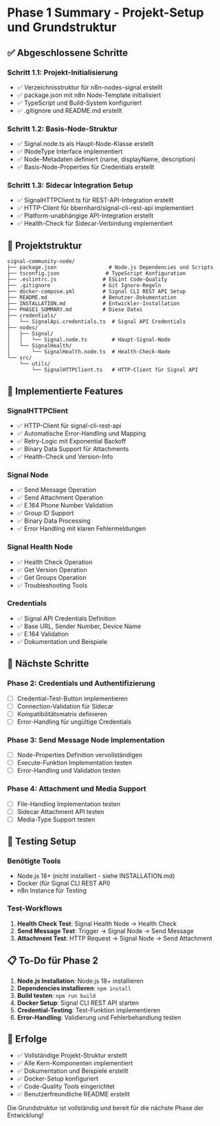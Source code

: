 # Phase 1 Summary - Projekt-Setup und Grundstruktur

## ✅ Abgeschlossene Schritte

### Schritt 1.1: Projekt-Initialisierung
- ✅ Verzeichnisstruktur für n8n-nodes-signal erstellt
- ✅ package.json mit n8n Node-Template initialisiert
- ✅ TypeScript und Build-System konfiguriert
- ✅ .gitignore und README.md erstellt

### Schritt 1.2: Basis-Node-Struktur
- ✅ Signal.node.ts als Haupt-Node-Klasse erstellt
- ✅ INodeType Interface implementiert
- ✅ Node-Metadaten definiert (name, displayName, description)
- ✅ Basis-Node-Properties für Credentials erstellt

### Schritt 1.3: Sidecar Integration Setup
- ✅ SignalHTTPClient.ts für REST-API-Integration erstellt
- ✅ HTTP-Client für bbernhard/signal-cli-rest-api implementiert
- ✅ Platform-unabhängige API-Integration erstellt
- ✅ Health-Check für Sidecar-Verbindung implementiert

## 📁 Projektstruktur

```
signal-community-node/
├── package.json                 # Node.js Dependencies und Scripts
├── tsconfig.json               # TypeScript Konfiguration
├── .eslintrc.js               # ESLint Code-Quality
├── .gitignore                 # Git Ignore-Regeln
├── docker-compose.yml         # Signal CLI REST API Setup
├── README.md                  # Benutzer-Dokumentation
├── INSTALLATION.md            # Entwickler-Installation
├── PHASE1_SUMMARY.md          # Diese Datei
├── credentials/
│   └── SignalApi.credentials.ts  # Signal API Credentials
├── nodes/
│   ├── Signal/
│   │   └── Signal.node.ts        # Haupt-Signal-Node
│   └── SignalHealth/
│       └── SignalHealth.node.ts  # Health-Check-Node
└── src/
    └── utils/
        └── SignalHTTPClient.ts   # HTTP-Client für Signal API
```

## 🔧 Implementierte Features

### SignalHTTPClient
- ✅ HTTP-Client für signal-cli-rest-api
- ✅ Automatische Error-Handling und Mapping
- ✅ Retry-Logic mit Exponential Backoff
- ✅ Binary Data Support für Attachments
- ✅ Health-Check und Version-Info

### Signal Node
- ✅ Send Message Operation
- ✅ Send Attachment Operation
- ✅ E.164 Phone Number Validation
- ✅ Group ID Support
- ✅ Binary Data Processing
- ✅ Error Handling mit klaren Fehlermeldungen

### Signal Health Node
- ✅ Health Check Operation
- ✅ Get Version Operation
- ✅ Get Groups Operation
- ✅ Troubleshooting Tools

### Credentials
- ✅ Signal API Credentials Definition
- ✅ Base URL, Sender Number, Device Name
- ✅ E.164 Validation
- ✅ Dokumentation und Beispiele

## 🚀 Nächste Schritte

### Phase 2: Credentials und Authentifizierung
- [ ] Credential-Test-Button implementieren
- [ ] Connection-Validation für Sidecar
- [ ] Kompatibilitätsmatrix definieren
- [ ] Error-Handling für ungültige Credentials

### Phase 3: Send Message Node Implementation
- [ ] Node-Properties Definition vervollständigen
- [ ] Execute-Funktion Implementation testen
- [ ] Error-Handling und Validation testen

### Phase 4: Attachment und Media Support
- [ ] File-Handling Implementation testen
- [ ] Sidecar Attachment API testen
- [ ] Media-Type Support testen

## 🧪 Testing Setup

### Benötigte Tools
- Node.js 18+ (nicht installiert - siehe INSTALLATION.md)
- Docker (für Signal CLI REST API)
- n8n Instance für Testing

### Test-Workflows
1. **Health Check Test**: Signal Health Node → Health Check
2. **Send Message Test**: Trigger → Signal Node → Send Message
3. **Attachment Test**: HTTP Request → Signal Node → Send Attachment

## 📋 To-Do für Phase 2

1. **Node.js Installation**: Node.js 18+ installieren
2. **Dependencies installieren**: `npm install`
3. **Build testen**: `npm run build`
4. **Docker Setup**: Signal CLI REST API starten
5. **Credential-Testing**: Test-Funktion implementieren
6. **Error-Handling**: Validierung und Fehlerbehandlung testen

## 🎯 Erfolge

- ✅ Vollständige Projekt-Struktur erstellt
- ✅ Alle Kern-Komponenten implementiert
- ✅ Dokumentation und Beispiele erstellt
- ✅ Docker-Setup konfiguriert
- ✅ Code-Quality Tools eingerichtet
- ✅ Benutzerfreundliche README erstellt

Die Grundstruktur ist vollständig und bereit für die nächste Phase der Entwicklung!
